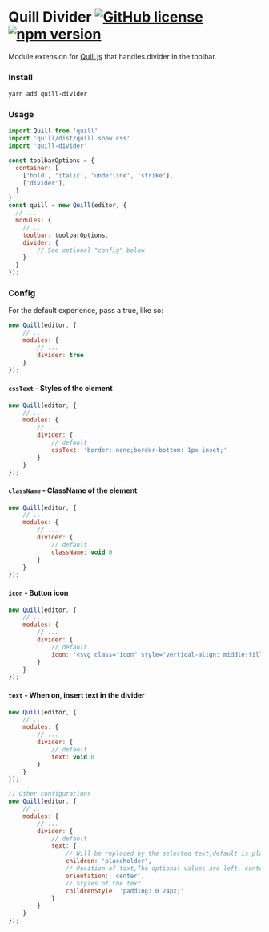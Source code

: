 # Quill Divider [![GitHub license](https://img.shields.io/badge/license-MIT-blue.svg)](https://github.com/rain0002009/quill-divider/blob/master/LICENSE) [![npm version](https://img.shields.io/npm/v/quill-divider.svg?style=flat)](https://www.npmjs.com/package/quill-divider)
Module extension for [Quill.js](https://github.com/quilljs/quill) that handles divider in the toolbar.
### Install
```bash
yarn add quill-divider
```
### Usage

```javascript
import Quill from 'quill'
import 'quill/dist/quill.snow.css'
import 'quill-divider'

const toolbarOptions = {
  container: [
    ['bold', 'italic', 'underline', 'strike'],
    ['divider'],   
  ]
}
const quill = new Quill(editor, {
  // ...
  modules: {
    // ...
    toolbar: toolbarOptions,
    divider: {
        // See optional "config" below
    }
  }
});
```
### Config
For the default experience, pass a true, like so:
```javascript
new Quill(editor, {
    // ...
    modules: {
        // ...
        divider: true
    }
});
```
#### `cssText` - Styles of the element
```javascript
new Quill(editor, {
    // ...
    modules: {
        // ...
        divider: {
            // default
            cssText: 'border: none;border-bottom: 1px inset;'
        }
    }
});
```
#### `className` -  ClassName of the element
```javascript
new Quill(editor, {
    // ...
    modules: {
        // ...
        divider: {
            // default
            className: void 0
        }
    }
});
```
#### `icon` - Button icon
```javascript
new Quill(editor, {
    // ...
    modules: {
        // ...
        divider: {
            // default
            icon: '<svg class="icon" style="vertical-align: middle;fill: currentColor;overflow: hidden;" viewBox="0 0 1024 1024" version="1.1" xmlns="http://www.w3.org/2000/svg"><path class="ql-fill" d="M64 464h896v96H64v-96zM224 96v160h576V96h96v256H128V96h96z m576 832v-160H224v160H128v-256h768v256h-96z"></path></svg>``'
        }
    }
});
```
#### `text` - When on, insert text in the divider
```javascript
new Quill(editor, {
    // ...
    modules: {
        // ...
        divider: {
            // default
            text: void 0
        }
    }
});

// Other configurations
new Quill(editor, {
    // ...
    modules: {
        // ...
        divider: {
            // default
            text: {
                // Will be replaced by the selected text,default is placeholder
                children: 'placeholder',
                // Position of text,The optional values are left, center and right
                orientation: 'center',
                // Styles of the text
                childrenStyle: 'padding: 0 24px;'
            }
        }
    }
});
```
